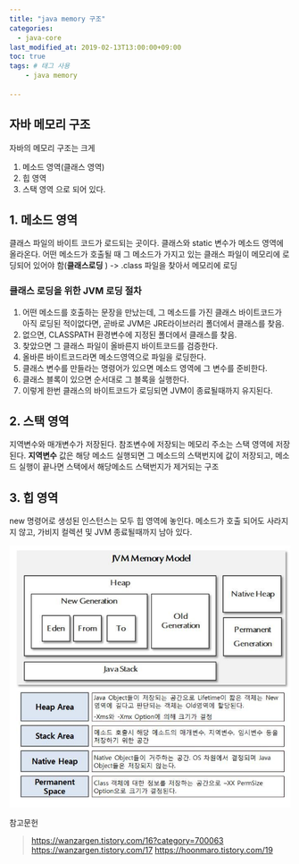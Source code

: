 ```yaml
---
title: "java memory 구조"
categories:
  - java-core
last_modified_at: 2019-02-13T13:00:00+09:00
toc: true
tags: # 태그 사용
    - java memory

---
```



## 자바 메모리 구조
자바의 메모리 구조는 크게
1. 메소드 영역(클래스 영역)
2. 힙 영역
3. 스택 영역
으로 되어 있다.

## 1. 메소드 영역
클래스 파일의 바이트 코드가 로드되는 곳이다.
클래스와 static 변수가 메소드 영역에 올라온다.
어떤 메소드가 호출될 때 그 메소드가 가지고 있는 클래스 파일이 메모리에 로딩되어 있어야 함(__클래스로딩__ ) -> .class 파일을 찾아서 메모리에 로딩

### 클래스 로딩을 위한 JVM 로딩 절차
1. 어떤 메소드를 호출하는 문장을 만났는데, 그 메소드를 가진 클래스 바이트코드가 아직 로딩된 적이없다면, 곧바로 JVM은 JRE라이브러리 폴더에서 클래스를 찾음.
2. 없으면, CLASSPATH 환경변수에 지정된 폴더에서 클래스를 찾음.
3. 찾았으면 그 클래스 파일이 올바른지 바이트코드를 검증한다.
4. 올바른 바이트코드라면 메소드영역으로 파일을 로딩한다.
5. 클래스 변수를 만들라는 명령어가 있으면 메소드 영역에 그 변수를 준비한다.
6. 클래스 블록이 있으면 순서대로 그 블록을 실행한다.
7. 이렇게 한번 클래스의 바이트코드가 로딩되면 JVM이 종료될때까지 유지된다.

## 2. 스택 영역
지역변수와 매개변수가 저장된다.
참조변수에 저장되는 메모리 주소는 스택 영역에 저장된다.
__지역변수__ 값은 해당 메소드 실행되면 그 메소드의 스택번지에 값이 저장되고, 메소드 실행이 끝나면 스택에서 해당메소드 스택번지가 제거되는 구조

## 3. 힙 영역
new 명령어로 생성된 인스턴스는 모두 힙 영역에 놓인다.
메소드가 호출 되어도 사라지지 않고, 가비지 컬렉션 및 JVM 종료될때까지 남아 있다.

![jvm memory](/assets/image/jvm메모리.jpg)


참고문헌
> https://wanzargen.tistory.com/16?category=700063
> https://wanzargen.tistory.com/17
> https://hoonmaro.tistory.com/19
